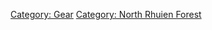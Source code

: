 [Category: Gear](Category:_Gear "wikilink") [Category: North Rhuien
Forest](Category:_North_Rhuien_Forest "wikilink")
